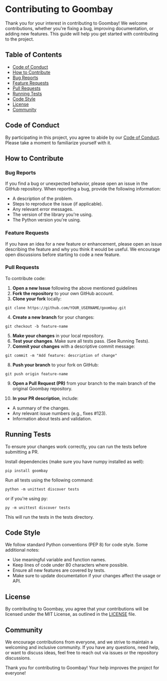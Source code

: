 # Contributing to Goombay
Thank you for your interest in contributing to Goombay! We welcome contributions, whether you're fixing a bug, improving documentation, or adding new features. This guide will help you get started with contributing to the project.

## Table of Contents
- [Code of Conduct](#Code-of-Conduct)
- [How to Contribute](#How-to-Contribute)
- [Bug Reports](#Bug-Reports)
- [Feature Requests](#Feature-Requests)
- [Pull Requests](#Pull-Requests)
- [Running Tests](#Running-Tests)
- [Code Style](#Code-Style)
- [License](#License)
- [Community](#Community)
## Code of Conduct
By participating in this project, you agree to abide by our [Code of Conduct](https://github.com/lignum-vitae/goombay/blob/master/docs/CODE_OF_CONDUCT.md). Please take a moment to familiarize yourself with it.

## How to Contribute
### Bug Reports
If you find a bug or unexpected behavior, please open an issue in the GitHub repository. When reporting a bug, provide the following information:

- A description of the problem.
- Steps to reproduce the issue (if applicable).
- Any relevant error messages.
- The version of the library you're using.
- The Python version you're using.

### Feature Requests
If you have an idea for a new feature or enhancement, please open an issue describing the feature and why you think it would be useful. We encourage open discussions before starting to code a new feature.

### Pull Requests
To contribute code:

1. **Open a new Issue** following the above mentioned guidelines
2. **Fork the repository** to your own GitHub account.
3. **Clone your fork** locally:
```nginx
git clone https://github.com/YOUR_USERNAME/goombay.git
```
4. **Create a new branch** for your changes:
```nginx
git checkout -b feature-name
```
5. **Make your changes** in your local repository.
6. **Test your changes**. Make sure all tests pass. (See Running Tests).
7. **Commit your changes** with a descriptive commit message:
```nginx
git commit -m "Add feature: description of change"
```
8. **Push your branch** to your fork on GitHub:
```nginx
git push origin feature-name
```
9. **Open a Pull Request (PR)** from your branch to the main branch of the original Goombay repository.

10. **In your PR description**, include:

- A summary of the changes.
- Any relevant issue numbers (e.g., fixes #123).
- Information about tests and validation.

## Running Tests
To ensure your changes work correctly, you can run the tests before submitting a PR.

Install dependencies (make sure you have numpy installed as well):

```nginx
pip install goombay
```
Run all tests using the following command:

```nginx
python -m unittest discover tests
```
or if you're using py:
```nginx
py -m unittest discover tests
```
This will run the tests in the tests directory.

## Code Style
We follow standard Python conventions (PEP 8) for code style. Some additional notes:

- Use meaningful variable and function names.
- Keep lines of code under 80 characters where possible.
- Ensure all new features are covered by tests.
- Make sure to update documentation if your changes affect the usage or API.
## License
By contributing to Goombay, you agree that your contributions will be licensed under the MIT License, as outlined in the [LICENSE](https://github.com/lignum-vitae/goombay/blob/master/LICENSE) file.

## Community
We encourage contributions from everyone, and we strive to maintain a welcoming and inclusive community. If you have any questions, need help, or want to discuss ideas, feel free to reach out via issues or the repository discussions.

Thank you for contributing to Goombay! Your help improves the project for everyone!


